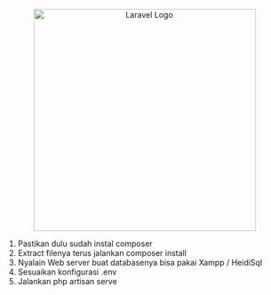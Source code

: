 <p align="center"><a href="https://laravel.com" target="_blank"><img src="https://raw.githubusercontent.com/laravel/art/master/logo-lockup/5%20SVG/2%20CMYK/1%20Full%20Color/laravel-logolockup-cmyk-red.svg" width="400" alt="Laravel Logo"></a></p>

1. Pastikan dulu sudah instal composer
2. Extract filenya terus jalankan composer install
3. Nyalain Web server buat databasenya bisa pakai Xampp / HeidiSql 
4. Sesuaikan konfigurasi .env
5. Jalankan php artisan serve

